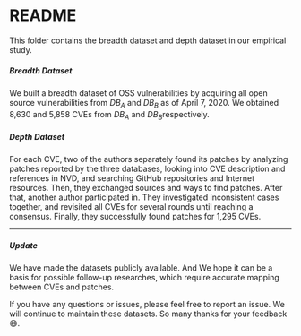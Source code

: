 # README

This folder contains the breadth dataset and depth dataset in our empirical study.

##### Breadth Dataset

We built a breadth dataset of OSS vulnerabilities by acquiring all open source vulnerabilities from $DB_A$​ and $DB_B$​ as of April 7, 2020. We obtained 8,630 and 5,858 CVEs from $DB_A$​ and $DB_B$​​ respectively. 

#####  Depth Dataset

For each CVE, two of the authors separately found its patches by analyzing patches reported by the three databases, looking into CVE description and references in NVD, and searching GitHub repositories and Internet resources. Then, they exchanged sources and ways to find patches. After that, another author participated in. They investigated inconsistent cases together, and revisited all CVEs for several rounds until reaching a consensus. Finally, they successfully found patches for 1,295 CVEs. 

---

##### Update

We have made the datasets publicly available. And We hope it can be a basis for possible follow-up researches, which require accurate mapping between CVEs and patches.

If you have any questions or issues, please feel free to report an issue. We will continue to maintain these datasets. So many thanks for your feedback😄. 

